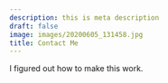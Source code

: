```yaml
---
description: this is meta description
draft: false
image: images/20200605_131458.jpg
title: Contact Me
---
```


I figured out how to make this work.